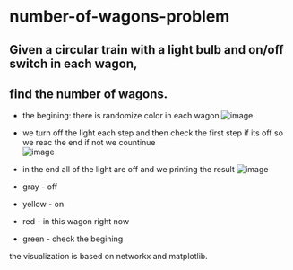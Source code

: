 # number-of-wagons-problem

## Given a circular train with a light bulb and on/off switch in each wagon, 
## find the number of wagons.

- the begining: there is randomize color in each wagon 
![image](https://user-images.githubusercontent.com/73063199/182365379-6dc8f831-e1aa-4acb-a176-c45290276e68.png)

- we turn off the light each step and then check the first step if its off so we reac the end if not we countinue  
![image](https://user-images.githubusercontent.com/73063199/182365329-e1bc47a4-ba83-48a4-9fe8-e6720a52bdb4.png)

- in the end all of the light are off and we printing the result
![image](https://user-images.githubusercontent.com/73063199/182365091-ec7d9826-2a80-4696-8c2d-87dd3b432ef7.png)

- gray - off
- yellow - on 
- red - in this wagon right now 
- green - check the begining 

the visualization is based on networkx and matplotlib.  
